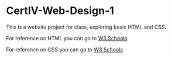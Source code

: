 # CertIV-Web-Design-1
This is a website project for class, exploring basic HTML and CSS.

For reference on HTML you can go to [W3 Schools](https://www.w3schools.com/html/default.asp)

For reference on CSS you can go to [W3 Schools](https://www.w3schools.com/css/default.asp)

